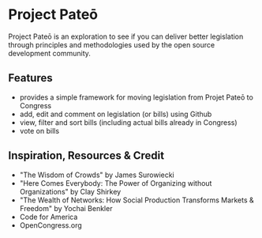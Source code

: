 # Project Pateō
Project Pateō is an exploration to see if you can deliver better legislation through principles and methodologies used by the open source development community.

## Features

* provides a simple framework for moving legislation from Projet Pateō to Congress
* add, edit and comment on legislation (or bills) using Github
* view, filter and sort bills (including actual bills already in Congress)
* vote on bills

## Inspiration, Resources & Credit

* "The Wisdom of Crowds" by James Surowiecki
* "Here Comes Everybody: The Power of Organizing without Organizations" by Clay Shirkey
* "The Wealth of Networks: How Social Production Transforms Markets & Freedom" by Yochai Benkler
* Code for America
* OpenCongress.org
